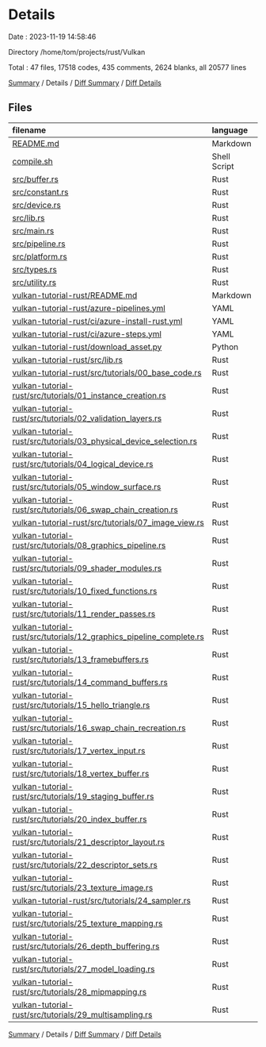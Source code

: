 # Details

Date : 2023-11-19 14:58:46

Directory /home/tom/projects/rust/Vulkan

Total : 47 files,  17518 codes, 435 comments, 2624 blanks, all 20577 lines

[Summary](results.md) / Details / [Diff Summary](diff.md) / [Diff Details](diff-details.md)

## Files
| filename | language | code | comment | blank | total |
| :--- | :--- | ---: | ---: | ---: | ---: |
| [README.md](/README.md) | Markdown | 3 | 0 | 2 | 5 |
| [compile.sh](/compile.sh) | Shell Script | 2 | 0 | 0 | 2 |
| [src/buffer.rs](/src/buffer.rs) | Rust | 74 | 0 | 19 | 93 |
| [src/constant.rs](/src/constant.rs) | Rust | 26 | 1 | 7 | 34 |
| [src/device.rs](/src/device.rs) | Rust | 120 | 12 | 30 | 162 |
| [src/lib.rs](/src/lib.rs) | Rust | 189 | 13 | 30 | 232 |
| [src/main.rs](/src/main.rs) | Rust | 288 | 33 | 54 | 375 |
| [src/pipeline.rs](/src/pipeline.rs) | Rust | 163 | 3 | 47 | 213 |
| [src/platform.rs](/src/platform.rs) | Rust | 66 | 2 | 9 | 77 |
| [src/types.rs](/src/types.rs) | Rust | 7 | 3 | 4 | 14 |
| [src/utility.rs](/src/utility.rs) | Rust | 25 | 0 | 7 | 32 |
| [vulkan-tutorial-rust/README.md](/vulkan-tutorial-rust/README.md) | Markdown | 59 | 0 | 23 | 82 |
| [vulkan-tutorial-rust/azure-pipelines.yml](/vulkan-tutorial-rust/azure-pipelines.yml) | YAML | 32 | 41 | 10 | 83 |
| [vulkan-tutorial-rust/ci/azure-install-rust.yml](/vulkan-tutorial-rust/ci/azure-install-rust.yml) | YAML | 21 | 0 | 1 | 22 |
| [vulkan-tutorial-rust/ci/azure-steps.yml](/vulkan-tutorial-rust/ci/azure-steps.yml) | YAML | 6 | 13 | 4 | 23 |
| [vulkan-tutorial-rust/download_asset.py](/vulkan-tutorial-rust/download_asset.py) | Python | 27 | 5 | 11 | 43 |
| [vulkan-tutorial-rust/src/lib.rs](/vulkan-tutorial-rust/src/lib.rs) | Rust | 1 | 0 | 1 | 2 |
| [vulkan-tutorial-rust/src/tutorials/00_base_code.rs](/vulkan-tutorial-rust/src/tutorials/00_base_code.rs) | Rust | 48 | 1 | 13 | 62 |
| [vulkan-tutorial-rust/src/tutorials/01_instance_creation.rs](/vulkan-tutorial-rust/src/tutorials/01_instance_creation.rs) | Rust | 110 | 4 | 25 | 139 |
| [vulkan-tutorial-rust/src/tutorials/02_validation_layers.rs](/vulkan-tutorial-rust/src/tutorials/02_validation_layers.rs) | Rust | 232 | 10 | 42 | 284 |
| [vulkan-tutorial-rust/src/tutorials/03_physical_device_selection.rs](/vulkan-tutorial-rust/src/tutorials/03_physical_device_selection.rs) | Rust | 223 | 8 | 41 | 272 |
| [vulkan-tutorial-rust/src/tutorials/04_logical_device.rs](/vulkan-tutorial-rust/src/tutorials/04_logical_device.rs) | Rust | 214 | 6 | 39 | 259 |
| [vulkan-tutorial-rust/src/tutorials/05_window_surface.rs](/vulkan-tutorial-rust/src/tutorials/05_window_surface.rs) | Rust | 279 | 6 | 45 | 330 |
| [vulkan-tutorial-rust/src/tutorials/06_swap_chain_creation.rs](/vulkan-tutorial-rust/src/tutorials/06_swap_chain_creation.rs) | Rust | 493 | 7 | 80 | 580 |
| [vulkan-tutorial-rust/src/tutorials/07_image_view.rs](/vulkan-tutorial-rust/src/tutorials/07_image_view.rs) | Rust | 188 | 6 | 30 | 224 |
| [vulkan-tutorial-rust/src/tutorials/08_graphics_pipeline.rs](/vulkan-tutorial-rust/src/tutorials/08_graphics_pipeline.rs) | Rust | 153 | 6 | 27 | 186 |
| [vulkan-tutorial-rust/src/tutorials/09_shader_modules.rs](/vulkan-tutorial-rust/src/tutorials/09_shader_modules.rs) | Rust | 209 | 7 | 36 | 252 |
| [vulkan-tutorial-rust/src/tutorials/10_fixed_functions.rs](/vulkan-tutorial-rust/src/tutorials/10_fixed_functions.rs) | Rust | 316 | 16 | 47 | 379 |
| [vulkan-tutorial-rust/src/tutorials/11_render_passes.rs](/vulkan-tutorial-rust/src/tutorials/11_render_passes.rs) | Rust | 366 | 16 | 52 | 434 |
| [vulkan-tutorial-rust/src/tutorials/12_graphics_pipeline_complete.rs](/vulkan-tutorial-rust/src/tutorials/12_graphics_pipeline_complete.rs) | Rust | 357 | 16 | 49 | 422 |
| [vulkan-tutorial-rust/src/tutorials/13_framebuffers.rs](/vulkan-tutorial-rust/src/tutorials/13_framebuffers.rs) | Rust | 207 | 5 | 36 | 248 |
| [vulkan-tutorial-rust/src/tutorials/14_command_buffers.rs](/vulkan-tutorial-rust/src/tutorials/14_command_buffers.rs) | Rust | 278 | 5 | 45 | 328 |
| [vulkan-tutorial-rust/src/tutorials/15_hello_triangle.rs](/vulkan-tutorial-rust/src/tutorials/15_hello_triangle.rs) | Rust | 372 | 7 | 61 | 440 |
| [vulkan-tutorial-rust/src/tutorials/16_swap_chain_recreation.rs](/vulkan-tutorial-rust/src/tutorials/16_swap_chain_recreation.rs) | Rust | 359 | 9 | 55 | 423 |
| [vulkan-tutorial-rust/src/tutorials/17_vertex_input.rs](/vulkan-tutorial-rust/src/tutorials/17_vertex_input.rs) | Rust | 600 | 12 | 78 | 690 |
| [vulkan-tutorial-rust/src/tutorials/18_vertex_buffer.rs](/vulkan-tutorial-rust/src/tutorials/18_vertex_buffer.rs) | Rust | 760 | 16 | 111 | 887 |
| [vulkan-tutorial-rust/src/tutorials/19_staging_buffer.rs](/vulkan-tutorial-rust/src/tutorials/19_staging_buffer.rs) | Rust | 865 | 12 | 125 | 1,002 |
| [vulkan-tutorial-rust/src/tutorials/20_index_buffer.rs](/vulkan-tutorial-rust/src/tutorials/20_index_buffer.rs) | Rust | 820 | 12 | 116 | 948 |
| [vulkan-tutorial-rust/src/tutorials/21_descriptor_layout.rs](/vulkan-tutorial-rust/src/tutorials/21_descriptor_layout.rs) | Rust | 745 | 12 | 108 | 865 |
| [vulkan-tutorial-rust/src/tutorials/22_descriptor_sets.rs](/vulkan-tutorial-rust/src/tutorials/22_descriptor_sets.rs) | Rust | 850 | 12 | 122 | 984 |
| [vulkan-tutorial-rust/src/tutorials/23_texture_image.rs](/vulkan-tutorial-rust/src/tutorials/23_texture_image.rs) | Rust | 1,055 | 12 | 143 | 1,210 |
| [vulkan-tutorial-rust/src/tutorials/24_sampler.rs](/vulkan-tutorial-rust/src/tutorials/24_sampler.rs) | Rust | 914 | 12 | 125 | 1,051 |
| [vulkan-tutorial-rust/src/tutorials/25_texture_mapping.rs](/vulkan-tutorial-rust/src/tutorials/25_texture_mapping.rs) | Rust | 946 | 18 | 123 | 1,087 |
| [vulkan-tutorial-rust/src/tutorials/26_depth_buffering.rs](/vulkan-tutorial-rust/src/tutorials/26_depth_buffering.rs) | Rust | 1,080 | 14 | 135 | 1,229 |
| [vulkan-tutorial-rust/src/tutorials/27_model_loading.rs](/vulkan-tutorial-rust/src/tutorials/27_model_loading.rs) | Rust | 998 | 14 | 138 | 1,150 |
| [vulkan-tutorial-rust/src/tutorials/28_mipmapping.rs](/vulkan-tutorial-rust/src/tutorials/28_mipmapping.rs) | Rust | 1,197 | 14 | 159 | 1,370 |
| [vulkan-tutorial-rust/src/tutorials/29_multisampling.rs](/vulkan-tutorial-rust/src/tutorials/29_multisampling.rs) | Rust | 1,175 | 14 | 159 | 1,348 |

[Summary](results.md) / Details / [Diff Summary](diff.md) / [Diff Details](diff-details.md)